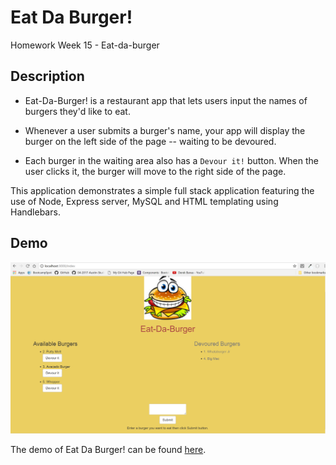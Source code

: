 # Eat Da Burger!
Homework Week 15 - Eat-da-burger

## Description

* Eat-Da-Burger! is a restaurant app that lets users input the names of burgers they'd like to eat.

* Whenever a user submits a burger's name, your app will display the burger on the left side of the page -- waiting to be devoured.

* Each burger in the waiting area also has a `Devour it!` button. When the user clicks it, the burger will move to the right side of the page.


This application demonstrates a simple full stack application featuring the use of Node, Express server, MySQL and HTML templating using Handlebars.


## Demo

![Example Home page](/public/assets/images/demo1.png)

The demo of Eat Da Burger! can be found [here](https://yadayadayada.herokuapp.com/).



